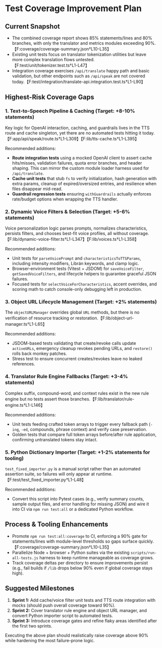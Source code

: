 # Test Coverage Improvement Plan

## Current Snapshot
- The combined coverage report shows 85% statements/lines and 80% branches, with only the translator and metrics modules exceeding 90%.【F:coverage/coverage-summary.json†L10-L35】
- Existing unit tests focus on translator tokenization utilities but leave more complex translation flows untested.【F:test/unit/tokenizer.test.ts†L1-L47】
- Integration coverage exercises `/api/translate` happy path and basic validation, but other endpoints such as `/api/speak` are not covered today.【F:test/integration/translate-api.integration.test.ts†L1-L90】

## Highest-Risk Coverage Gaps

### 1. Text-to-Speech Pipeline & Caching (Target: +8-10% statements)
Key logic for OpenAI interaction, caching, and guardrails lives in the TTS route and cache singleton, yet there are no automated tests hitting it today.【F:app/api/speak/route.ts†L1-L309】【F:lib/tts-cache.ts†L1-L395】

Recommended additions:
- **Route integration tests** using a mocked OpenAI client to assert cache hits/misses, validation failures, quota error branches, and header shaping. This can mirror the custom module loader harness used for `/api/translate`.
- **Cache unit tests** that stub `fs` to verify initialization, hash generation with extra params, cleanup of expired/oversized entries, and resilience when files disappear mid-read.
- **Guardrail regression tests** ensuring `withGuardrails` actually enforces rate/budget options when wrapping the TTS handler.

### 2. Dynamic Voice Filters & Selection (Target: +5-6% statements)
Voice personalization logic parses prompts, normalizes characteristics, persists filters, and chooses best-fit voice profiles, all without coverage.【F:lib/dynamic-voice-filter.ts†L1-L347】【F:lib/voices.ts†L1-L358】

Recommended additions:
- Unit tests for `parseVoicePrompt` and `characteristicsToTTSParams`, including intensity modifiers, Librán keywords, and clamp logic.
- Browser-environment tests (Vitest + JSDOM) for `saveVoiceFilter`, `getSavedVoiceFilters`, and lifecycle helpers to guarantee graceful JSON failures.
- Focused tests for `selectVoiceForCharacteristics`, accent overrides, and scoring math to catch console-only debugging left in production.

### 3. Object URL Lifecycle Management (Target: +2% statements)
The `objectURLManager` overrides global `URL` methods, but there is no verification of resource tracking or restoration.【F:lib/object-url-manager.ts†L1-L65】

Recommended additions:
- JSDOM-based tests validating that create/revoke calls update `activeURLs`, emergency cleanup revokes pending URLs, and `restore()` rolls back monkey patches.
- Stress test to ensure concurrent creates/revokes leave no leaked references.

### 4. Translator Rule Engine Fallbacks (Target: +3-4% statements)
Complex suffix, compound-word, and context rules exist in the new rule engine but no tests assert those branches.【F:lib/translator/rule-engine.ts†L1-L146】

Recommended additions:
- Unit tests feeding crafted token arrays to trigger every fallback path (`-ing`, `-ed`, compounds, phrase context) and verify case preservation.
- Golden tests that compare full token arrays before/after rule application, confirming untranslated tokens stay intact.

### 5. Python Dictionary Importer (Target: +1-2% statements for tooling)
`test_fixed_importer.py` is a manual script rather than an automated assertion suite, so failures will only appear at runtime.【F:test/test_fixed_importer.py†L1-L48】

Recommended additions:
- Convert this script into Pytest cases (e.g., verify summary counts, sample output files, and error handling for missing JSON) and wire it into CI via `npm run test:all` or a dedicated Python workflow.

## Process & Tooling Enhancements
- Promote `npm run test:all:coverage` to CI, enforcing a 90% gate for statements/lines with module-level thresholds so gaps surface quickly.【F:coverage/coverage-summary.json†L10-L35】
- Parallelize Node + browser + Python suites via the existing `scripts/run-all-tests.js` harness to keep runtime manageable as coverage grows.
- Track coverage deltas per directory to ensure improvements persist (e.g., fail builds if `/lib` drops below 90% even if global coverage stays high).

## Suggested Milestones
1. **Sprint 1:** Add cache/voice filter unit tests and TTS route integration with mocks (should push overall coverage toward 90%).
2. **Sprint 2:** Cover translator rule engine and object URL manager, and convert Python importer script to automated tests.
3. **Sprint 3:** Introduce coverage gates and refine flaky areas identified after the first two sprints.

Executing the above plan should realistically raise coverage above 90% while hardening the most failure-prone logic.
